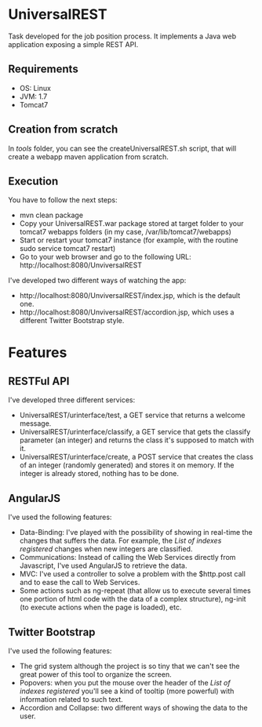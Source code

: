 UniversalREST
=============

Task developed for the job position process. It implements a Java web application exposing a simple REST API.

Requirements
------------

- OS: Linux
- JVM: 1.7
- Tomcat7

Creation from scratch
---------------------

In *tools* folder, you can see the createUniversalREST.sh script, that will create a webapp maven application from scratch.

Execution
---------

You have to follow the next steps:
- mvn clean package
- Copy your UniversalREST.war package stored at target folder to your tomcat7 webapps folders (in my case, /var/lib/tomcat7/webapps)
- Start or restart your tomcat7 instance (for example, with the routine sudo service tomcat7 restart)
- Go to your web browser and go to the following URL: http://localhost:8080/UnviversalREST

I've developed two different ways of watching the app:
- http://localhost:8080/UnviversalREST/index.jsp, which is the default one.
- http://localhost:8080/UnviversalREST/accordion.jsp, which uses a different Twitter Bootstrap style.

Features
========

RESTFul API
-----------

I've developed three different services:
- UniversalREST/urinterface/test, a GET service that returns a welcome message.
- UniversalREST/urinterface/classify, a GET service that gets the classify parameter (an integer) and returns the class it's supposed to match with it.
- UniversalREST/urinterface/create, a POST service that creates the class of an integer (randomly generated) and stores it on memory. If the integer is already stored, nothing has to be done.

AngularJS
---------

I've used the following features:
- Data-Binding: I've played with the possibility of showing in real-time the changes that suffers the data. For example, the *List of indexes registered* changes when new integers are classified.
- Communications: Instead of calling the Web Services directly from Javascript, I've used AngularJS to retrieve the data.
- MVC: I've used a controller to solve a problem with the $http.post call and to ease the call to Web Services.
- Some actions such as ng-repeat (that allow us to execute several times one portion of html code with the data of a complex structure), ng-init (to execute actions when the page is loaded), etc.

Twitter Bootstrap
-----------------

I've used the following features:
- The grid system although the project is so tiny that we can't see the great power of this tool to organize the screen.
- Popovers: when you put the mouse over the header of the *List of indexes registered* you'll see a kind of tooltip (more powerful) with information related to such text.
- Accordion and Collapse: two different ways of showing the data to the user.

